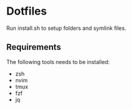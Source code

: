 # Dotfiles

Run install.sh to setup folders and symlink files.

## Requirements

The following tools needs to be installed: 

- zsh
- nvim
- tmux
- fzf
- jq

